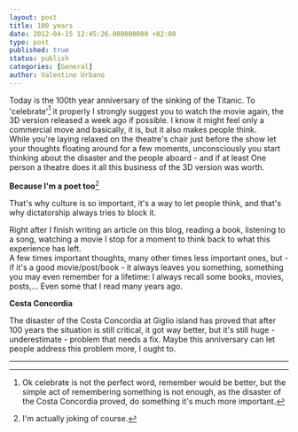 ```yaml
---
layout: post
title: 100 years
date: 2012-04-15 12:45:26.000000000 +02:00
type: post
published: true
status: publish
categories: [General]
author: Valentino Urbano 
---
```


Today is the 100th year anniversary of the sinking of the Titanic. To 'celebrate'[^1] it properly I strongly suggest you to watch the movie again, the 3D version released a week ago if possible. I know it might feel only a commercial move and basically, it is, but it also makes people think.  
While you're laying relaxed on the theatre's chair just before the show let your thoughts floating around for a few moments, unconsciously you start thinking about the disaster and the people aboard - and if at least One person a theatre does it all this business of the 3D version was worth.

**Because I'm a poet too**[^2]

That's why culture is so important, it's a way to let people think, and that's why dictatorship always tries to block it.

Right after I finish writing an article on this blog, reading a book, listening to a song, watching a movie I stop for a moment to think back to what this experience has left.  
A few times important thoughts, many other times less important ones, but - if it's a good movie/post/book - it always leaves you something, something you may even remember for a lifetime: I always recall some books, movies, posts,... Even some that I read many years ago.

**Costa Concordia**

The disaster of the Costa Concordia at Giglio island has proved that after 100 years the situation is still critical, it got way better, but it's still huge - underestimate - problem that needs a fix. Maybe this anniversary can let people address this problem more, I ought to.

---

  
[^1]: Ok celebrate is not the perfect word, remember would be better, but the simple act of remembering something is not enough, as the disaster of the Costa Concordia proved, do something it's much more important.  
  
[^2]: I'm actually joking of course.